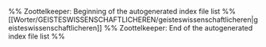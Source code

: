 %% Zoottelkeeper: Beginning of the autogenerated index file list  %%
 [[Worter/GEISTESWISSENSCHAFTLICHEREN/geisteswissenschaftlicheren|geisteswissenschaftlicheren]]
%% Zoottelkeeper: End of the autogenerated index file list  %%

